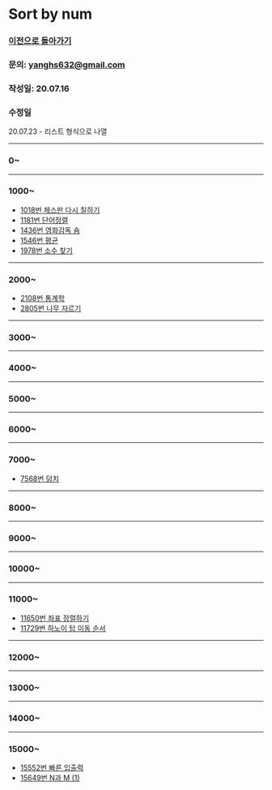 # Sort by num

### [이전으로 돌아가기](/README.md)
### 문의: yanghs632@gmail.com
### 작성일: 20.07.16
### 수정일
20.07.23 - 리스트 형식으로 나열

---

### 0~

---
### 1000~

- [1018번 체스판 다시 칠하기](solve/boj/1018번%20체스판%20다시%20칠하기.md "1018번 체스판 다시 칠하기")
- [1181번 단어정렬](solve/boj/1181번%20단어정렬.md "1181번 단어정렬")
- [1436번 영화감독 숌](solve/boj/1436번%20영화감독%20숌.md "1436번 영화감독 숌")
- [1546번 평균](solve/boj/1546번%20평균.md "1546번 평균")
- [1978번 소수 찾기](solve/boj/1978번%20소수%20찾기.md "1978번 소수 찾기") 

---
### 2000~

- [2108번 통계학](solve/boj/2108번%20통계학.md "2018번 통계학")
- [2805번 나무 자르기](solve/boj/2805번%20나무%20자르기.md "2805번 나무 자르기")
  
---
### 3000~

---
### 4000~

---
### 5000~

---
### 6000~

---
### 7000~
- [7568번 덩치](solve/boj/7568번%20덩치.md "7568번 덩치") 

---
### 8000~

---
### 9000~

---
### 10000~

---
### 11000~
- [11650번 좌표 정렬하기](solve/boj/11650번%20좌표%20정렬하기.md "11650번 좌표 정렬하기")
- [11729번 하노이 탑 이동 순서](solve/boj/11729번%20하노이%20탑%20이동%20순서.md "11729번 하노이 탑 이동 순서")

---
### 12000~

---
### 13000~

---
### 14000~

---
### 15000~

- [15552번 빠른 입출력](solve/boj/15552번%20빠른%20입출력.md "15552번 빠른 입출력")
- [15649번 N과 M (1)](solve/boj/15649번%20N과%20M%20(1).md)